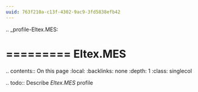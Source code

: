 ```yaml
---
uuid: 763f210a-c13f-4302-9ac9-3fd5838efb42
---
```

.. _profile-Eltex.MES:

=========
Eltex.MES
=========

.. contents:: On this page
    :local:
    :backlinks: none
    :depth: 1
    :class: singlecol

.. todo::
    Describe *Eltex.MES* profile

